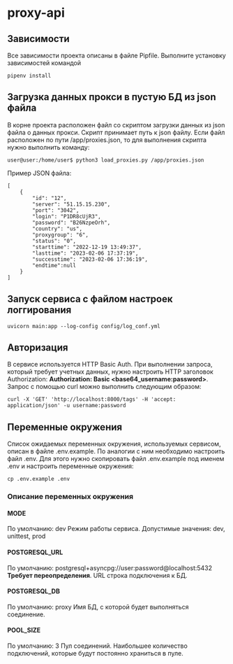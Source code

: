 # proxy-api

## Зависимости
Все зависимости проекта описаны в файле Pipfile. Выполните установку зависимостей командой

```
pipenv install
```

## Загрузка данных прокси в пустую БД из json файла
В корне проекта расположен файл со скриптом загрузки данных из json файла о данных прокси.
Скрипт принимает путь к json файлу. Если файл расположен по пути /app/proxies.json, то для
выполнения скрипта нужно выполнить команду:

```
user@user:/home/user$ python3 load_proxies.py /app/proxies.json
```

Пример JSON файла:

```
[
    {
        "id": "12",
        "server": "51.15.15.230",
        "port": "3042",
        "login": "P1DR8cUjR3",
        "password": "B26NzpeOrh",
        "country": "us",
        "proxygroup": "6",
        "status": "0",
        "starttime": "2022-12-19 13:49:37",
        "lasttime": "2023-02-06 17:37:19",
        "successtime": "2023-02-06 17:36:19",
        "endtime":null
    }
]
```

## Запуск сервиса с файлом настроек логгирования
```
uvicorn main:app --log-config config/log_conf.yml
```

## Авторизация
В сервисе используется HTTP Basic Auth. При выполнении запроса, который требует учетных
данных, нужно настроить HTTP заголовок Authorization: __Authorization: Basic
<base64_username:password>__. Запрос с помощью curl можно выполнить следующим образом:
```
curl -X 'GET' 'http://localhost:8000/tags' -H 'accept: application/json' -u username:password
```


## Переменные окружения
Список ожидаемых переменных окружения, используемых сервисом, описан в файле .env.example.
По аналогии с ним необходимо настроить файл .env. Для этого нужно скопировать файл
.env.example под именем .env и настроить переменные окружения:

```commandline
cp .env.example .env
```

### Описание переменных окружения

#### MODE
По умолчанию: dev
Режим работы сервиса. Допустимые значения: dev, unittest, prod


#### POSTGRESQL_URL
По умолчанию: postgresql+asyncpg://user:password@localhost:5432
__Требует переопределения__. URL строка подключения к БД.


#### POSTGRESQL_DB
По умолчанию: proxy
Имя БД, с которой будет выполняться соединение.


#### POOL_SIZE
По умолчанию: 3
Пул соединений. Наибольшее количество подключений, которые будут постоянно храниться в
пуле.
